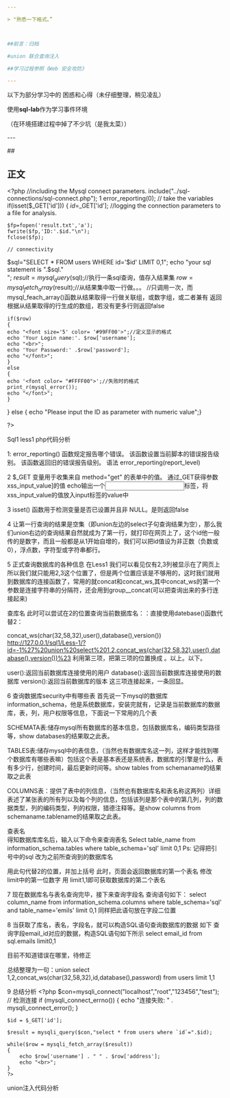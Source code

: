 ---> "熟悉一下格式。”##前言：归档#union 联合查询注入##学习过程参照《Web 安全攻防》---以下为部分学习中的 困惑和心得（未仔细整理，稍见凌乱） 使用**sql-lab**作为学习事件环境（在环境搭建过程中掉了不少坑（是我太菜））<p id = "build"></p>---##<h2 id="正文">正文</h2>	<?php	//including the Mysql connect parameters.	include("../sql-connections/sql-connect.php");	1    error_reporting(0);	// take the variables 	if(isset($_GET['id']))	{	$id=$_GET['id'];	//logging the connection parameters to a file for analysis.		$fp=fopen('result.txt','a');	fwrite($fp,'ID:'.$id."\n");	fclose($fp);		// connectivity $sql="SELECT * FROM users WHERE id='$id' LIMIT 0,1";echo "your sql statement is ".$sql."<br>"; $result=mysql_query($sql);//执行一条sql查询，值存入结果集$row = mysql_fetch_array($result);//从结果集中取一行做。。。//只调用一次，而mysql_feach_array()函数从结果取得一行做关联组，或数字组，或二者兼有返回根据从结果取得的行生成的数组，若没有更多行则返回false	if($row)	{  	echo "<font size='5' color= '#99FF00'>";//定义显示的格式  	echo 'Your Login name:'. $row['username'];  	echo "<br>";  	echo 'Your Password:' .$row['password'];  	echo "</font>";  	}	else 	{	echo '<font color= "#FFFF00">';//失败时的格式	print_r(mysql_error());	echo "</font>";  	}}	else { echo "Please input the ID as parameter with numeric value";}?>Sql1 less1 php代码分析1:error_reporting() 函数规定报告哪个错误。该函数设置当前脚本的错误报告级别。该函数返回旧的错误报告级别。语法error_reporting(report_level) 2$_GET 变量用于收集来自 method="get" 的表单中的值。通过_GET获得参数xss_input_value]的值echo输出一个<input>标签，将xss_input_value的值放入input标签的value中3isset() 函数用于检测变量是否已设置并且非 NULL。是则返回false4让第一行查询的结果是空集（即union左边的select子句查询结果为空），那么我们union右边的查询结果自然就成为了第一行，就打印在网页上了，这个id他一般传的是数字，而且一般都是从1开始自增的，我们可以把id值设为非正数（负数或0），浮点数，字符型或字符串都行。5正式查询数据库的各种信息在Less1 我们可以看见仅有2,3列被显示在了网页上所以我们就只能用2,3这个位置了，但是两个位置应该是不够用的，这时我们就用到数据库的连接函数了，常用的就concat和concat_ws,其中concat_ws的第一个参数是连接字符串的分隔符，还会用到group__concat(可以把查询出来的多行连接起来)查库名此时可以尝试在2的位置查询当前数据库名：：直接使用datebase()函数代替2： concat_ws(char(32,58,32),user(),database(),version())http://127.0.0.1/sql1/Less-1/?id=-1%27%20union%20select%201,2,concat_ws(char(32,58,32),user(),database(),version())%23利用第三项，把第三项的位置换成 。以上。以下。user():返回当前数据库连接使用的用户database():返回当前数据库连接使用的数据库version():返回当前数据库的版本这三项连接起来，一条回显。6查询数据库security中有哪些表首先说一下mysql的数据库information_schema，他是系统数据库，安装完就有，记录是当前数据库的数据库，表，列，用户权限等信息，下面说一下常用的几个表SCHEMATA表:储存mysql所有数据库的基本信息，包括数据库名，编码类型路径等，show databases的结果取之此表。TABLES表:储存mysql中的表信息，（当然也有数据库名这一列，这样才能找到哪个数据库有哪些表嘛）包括这个表是基本表还是系统表，数据库的引擎是什么，表有多少行，创建时间，最后更新时间等。show tables from schemaname的结果取之此表COLUMNS表：提供了表中的列信息，（当然也有数据库名和表名称这两列）详细表述了某张表的所有列以及每个列的信息，包括该列是那个表中的第几列，列的数据类型，列的编码类型，列的权限，猎德注释等。是show columns from schemaname.tablename的结果取之此表。 查表名   得知数据库库名后，输入以下命令来查询表名Select table_name from information_schema.tables where table_schema='sql' limit 0,1Ps: 记得把引号中的sql 改为之前所查询到的数据库名用此句代替2的位置，并加上括号此时，页面会返回数据库的第一个表名修改limit中的第一位数字 用 limit1,1即可获取数据库的第二个表名7现在数据库名与表名查询完毕，接下来查询字段名查询语句如下：select column_name from information_schema.columns where table_schema='sql' and table_name='emils' limit 0,1同样把此语句放在字段二位置8当获取了库名，表名，字段名，就可以构造SQL语句查询数据库的数据如下 查询字段email_id对应的数据，构造SQL语句如下所示select email_id from sql.emails limit0,1目前不知道错误在哪里，待修正总结整理为一句：union select 1,2,concat_ws(char(32,58,32),id,database(),password) from users limit 1,19总结分析	<?php	$con=mysqli_connect("localhost","root","123456","test");	// 检测连接	if (mysqli_connect_errno())	{		echo "连接失败: " . mysqli_connect_error();	}		$id = $_GET['id'];		$result = mysqli_query($con,"select * from users where `id`=".$id);		while($row = mysqli_fetch_array($result))	{		echo $row['username'] . " " . $row['address'];		echo "<br>";	}	?>union注入代码分析